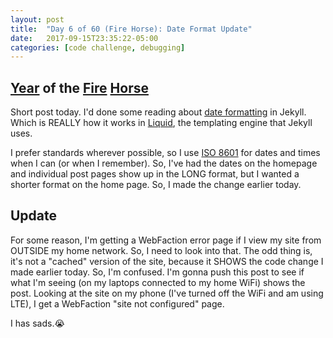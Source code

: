 ```yaml
---
layout: post
title:  "Day 6 of 60 (Fire Horse): Date Format Update"
date:   2017-09-15T23:35:22-05:00
categories: [code challenge, debugging]
---
```

## [Year](https://en.wikipedia.org/wiki/Chinese_zodiac#Years) of the [Fire](https://en.wikipedia.org/wiki/Fire_(Wu_Xing)) [Horse](https://en.wikipedia.org/wiki/Horse_(zodiac))


Short post today. I'd done some reading about [date formatting](https://learn.cloudcannon.com/jekyll/date-formatting/) in Jekyll. Which is REALLY how it works in [Liquid](https://shopify.github.io/liquid/), the templating engine that Jekyll uses.

I prefer standards wherever possible, so I use [ISO 8601](https://en.wikipedia.org/wiki/ISO_8601) for dates and times when I can (or when I remember). So, I've had the dates on the homepage and individual post pages show up in the LONG format, but I wanted a shorter format on the home page. So, I made the change earlier today.

## Update
For some reason, I'm getting a WebFaction error page if I view my site from OUTSIDE my home network. So, I need to look into that. The odd thing is, it's not a "cached" version of the site, because it SHOWS the code change I made earlier today. So, I'm confused. I'm gonna push this post to see if what I'm seeing (on my laptops connected to my home WiFi) shows the post. Looking at the site on my phone (I've turned off the WiFi and am using LTE), I get a WebFaction "site not configured" page.

I has sads.😭